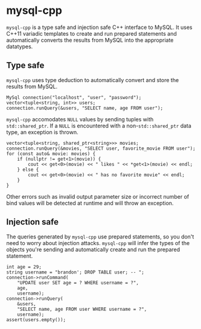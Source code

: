 mysql-cpp
=========
`mysql-cpp` is a type safe and injection safe C++ interface to MySQL. It uses
C++11 variadic templates to create and run prepared statements and
automatically converts the results from MySQL into the appropriate datatypes.

Type safe
---------
`mysql-cpp` uses type deduction to automatically convert and store the results
from MySQL.

    MySql connection("localhost", "user", "password");
    vector<tuple<string, int>> users;
    connection.runQuery(&users, "SELECT name, age FROM user");

`mysql-cpp` accomodates `NULL` values by sending tuples with
`std::shared_ptr`. If a `NULL` is encountered with a non-`std::shared_ptr`
data type, an exception is thrown.

    vector<tuple<string, shared_ptr<string>>> movies;
    connection.runQuery(&movies, "SELECT user, favorite_movie FROM user");
    for (const auto& movie: movies) {
        if (nullptr != get<1>(movie)) {
            cout << get<0>(movie) << " likes " << *get<1>(movie) << endl;
        } else {
            cout << get<0>(movie) << " has no favorite movie" << endl;
        }
    }

Other errors such as invalid output parameter size or incorrect number of bind
values will be detected at runtime and will throw an exception.

Injection safe
--------------
The queries generated by `mysql-cpp` use prepared statements, so you don't need
to worry about injection attacks. `mysql-cpp` will infer the types of the
objects you're sending and automatically create and run the prepared statement.

    int age = 29;
    string username = "brandon'; DROP TABLE user; -- ";
    connection->runCommand(
        "UPDATE user SET age = ? WHERE username = ?",
        age,
        username);
    connection->runQuery(
        &users,
        "SELECT name, age FROM user WHERE username = ?",
        username);
    assert(users.empty());
